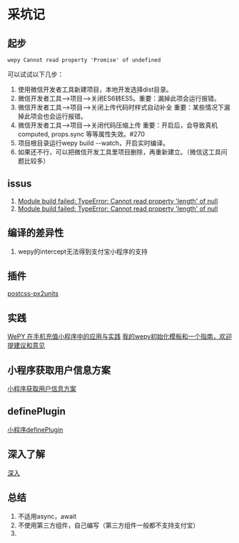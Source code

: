# 采坑记
## 起步
```
wepy Cannot read property 'Promise' of undefined
```
可以试试以下几步：

1. 使用微信开发者工具新建项目，本地开发选择dist目录。
2. 微信开发者工具-->项目-->关闭ES6转ES5。重要：漏掉此项会运行报错。
3. 微信开发者工具-->项目-->关闭上传代码时样式自动补全 重要：某些情况下漏掉此项会也会运行报错。
4. 微信开发者工具-->项目-->关闭代码压缩上传 重要：开启后，会导致真机computed, props.sync 等等属性失效。#270
5. 项目根目录运行wepy build --watch，开启实时编译。
6. 如果还不行，可以把微信开发工具里项目删除，再重新建立。（微信这工具问题比较多）
## issus
1. [Module build failed: TypeError: Cannot read property 'length' of null](https://github.com/Tencent/wepy/issues/1057)
2. [Module build failed: TypeError: Cannot read property 'length' of null](https://github.com/Tencent/wepy/issues/437)
## 编译的差异性
1. wepy的intercept无法得到支付宝小程序的支持
## 插件
[postcss-px2units](https://github.com/yingye/postcss-px2units)
## 实践
[WePY 在手机充值小程序中的应用与实践](https://cloud.tencent.com/developer/article/1005016)
[我的wepy初始化模板和一个指南，欢迎提建议和意见](https://segmentfault.com/a/1190000014960309)
## 小程序获取用户信息方案
[小程序获取用户信息方案](https://developers.weixin.qq.com/blogdetail?action=get_post_info&lang=zh_CN&token=&docid=c45683ebfa39ce8fe71def0631fad26b)
## definePlugin
[小程序definePlugin](https://github.com/Tencent/wepy/issues/196)
## 深入了解
[深入](https://juejin.im/post/5987370e6fb9a03c42430a30)
## 总结
1. 不适用async，await
2. 不使用第三方组件，自己编写（第三方组件一般都不支持支付宝）
3. 